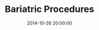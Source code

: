 ---
layout: post
title:  "Bariatric Procedures"
date: 2014-10-26 20:00:00
categories: procedures
---